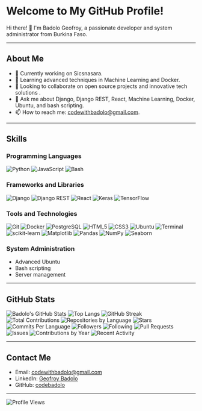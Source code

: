 # Welcome to My GitHub Profile!

Hi there! 👋 I'm Badolo Geofroy, a passionate developer and system administrator from Burkina Faso.

---

## About Me

- 🌱 Currently working on Sicsnasara.
- 🌱 Learning advanced techniques in Machine Learning and Docker.
- 👯 Looking to collaborate on open source projects and innovative tech solutions .
- 💬 Ask me about Django, Django REST, React, Machine Learning, Docker, Ubuntu, and bash scripting.
- 📫 How to reach me: [codewithbadolo@gmail.com](mailto:codewithbadolo@gmail.com).

---

## Skills

### Programming Languages
![Python](https://img.shields.io/badge/Python-3776AB?style=for-the-badge&logo=python&logoColor=white)
![JavaScript](https://img.shields.io/badge/JavaScript-F7DF1E?style=for-the-badge&logo=javascript&logoColor=black)
![Bash](https://img.shields.io/badge/Bash-4EAA25?style=for-the-badge&logo=gnu-bash&logoColor=white)

### Frameworks and Libraries
![Django](https://img.shields.io/badge/Django-092E20?style=for-the-badge&logo=django&logoColor=white)
![Django REST](https://img.shields.io/badge/Django%20REST-ff1709?style=for-the-badge&logo=django&logoColor=white&color=ff1709&labelColor=gray)
![React](https://img.shields.io/badge/React-61DAFB?style=for-the-badge&logo=react&logoColor=black)
![Keras](https://img.shields.io/badge/Keras-D00000?style=for-the-badge&logo=keras&logoColor=white)
![TensorFlow](https://img.shields.io/badge/TensorFlow-FF6F00?style=for-the-badge&logo=tensorflow&logoColor=white)

### Tools and Technologies
![Git](https://img.shields.io/badge/Git-F05032?style=for-the-badge&logo=git&logoColor=white)
![Docker](https://img.shields.io/badge/Docker-2496ED?style=for-the-badge&logo=docker&logoColor=white)
![PostgreSQL](https://img.shields.io/badge/PostgreSQL-336791?style=for-the-badge&logo=postgresql&logoColor=white)
![HTML5](https://img.shields.io/badge/HTML5-E34F26?style=for-the-badge&logo=html5&logoColor=white)
![CSS3](https://img.shields.io/badge/CSS3-1572B6?style=for-the-badge&logo=css3&logoColor=white)
![Ubuntu](https://img.shields.io/badge/Ubuntu-E95420?style=for-the-badge&logo=ubuntu&logoColor=white)
![Terminal](https://img.shields.io/badge/Terminal-000000?style=for-the-badge&logo=gnometerminal&logoColor=white)
![scikit-learn](https://img.shields.io/badge/scikit--learn-F7931E?style=for-the-badge&logo=scikit-learn&logoColor=white)
![Matplotlib](https://img.shields.io/badge/Matplotlib-0C459E?style=for-the-badge&logo=matplotlib&logoColor=white)
![Pandas](https://img.shields.io/badge/Pandas-150458?style=for-the-badge&logo=pandas&logoColor=white)
![NumPy](https://img.shields.io/badge/NumPy-013243?style=for-the-badge&logo=numpy&logoColor=white)
![Seaborn](https://img.shields.io/badge/Seaborn-2F6690?style=for-the-badge&logo=seaborn&logoColor=white)

### System Administration
- Advanced Ubuntu
- Bash scripting
- Server management

---

## GitHub Stats 

![Badolo's GitHub Stats](https://github-readme-stats.vercel.app/api?username=codebadolo&show_icons=true&theme=radical)
![Top Langs](https://github-readme-stats.vercel.app/api/top-langs/?username=codebadolo&layout=compact&theme=radical)
![GitHub Streak](https://github-readme-streak-stats.herokuapp.com/?user=codebadolo&theme=radical)
![Total Contributions](https://komarev.com/ghpvc/?username=codebadolo&label=Total%20Contributions&style=flat-square&color=blue)
![Repositories by Language](https://github-profile-summary-cards.vercel.app/api/cards/repos-per-language?username=codebadolo&theme=radical)
![Stars](https://github-readme-stats.vercel.app/api?username=codebadolo&show_icons=true&hide=issues&hide_title=true&include_all_commits=true&count_private=true&theme=radical)
![Commits Per Language](https://github-profile-summary-cards.vercel.app/api/cards/most-commit-language?username=codebadolo&theme=radical)
![Followers](https://img.shields.io/github/followers/codebadolo?label=Followers&style=social)
![Following](https://img.shields.io/github/following/codebadolo?label=Following&style=social)
![Pull Requests](https://img.shields.io/github/issues-pr/codebadolo?label=Pull%20Requests&style=for-the-badge)
![Issues](https://img.shields.io/github/issues/codebadolo?label=Issues&style=for-the-badge)
![Contributions by Year](https://github-profile-summary-cards.vercel.app/api/cards/yearly-contributions?username=codebadolo&theme=radical)
![Recent Activity](https://activity-graph.herokuapp.com/graph?username=codebadolo&theme=dracula)







---

## Contact Me

- Email: [codewithbadolo@gmail.com](mailto:codewithbadolo@gmail.com)
- LinkedIn: [Geofroy Badolo](https://www.linkedin.com/in/geofroy-badolo/)
- GitHub: [codebadolo](https://github.com/codebadolo)

---

![Profile Views](https://komarev.com/ghpvc/?username=codebadolo&style=flat-square)
